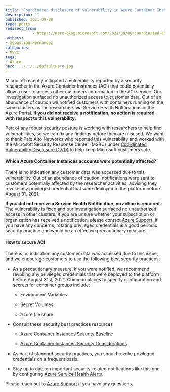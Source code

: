```yaml
---
title: 'Coordinated disclosure of vulnerability in Azure Container Instances Service'
description: ""
published: 2021-09-08
type: posts
redirect_from:
            - https://msrc-blog.microsoft.com/2021/09/08/coordinated-disclosure-of-vulnerability-in-azure-container-instances-service/
authors:
- Sebastian.Fernandez
categories:
- MSRC
tags:
- Azure
hero: ../../../defaultHero.jpg
---
```

<!-- wp:paragraph -->

Microsoft recently mitigated a vulnerability reported by a security researcher in the Azure Container Instances (ACI) that could potentially allow a user to access other customers’ information in the ACI service. Our investigation surfaced no unauthorized access to customer data. Out of an abundance of caution we notified customers with containers running on the same clusters as the researchers via Service Health Notifications in the Azure Portal. **If you did not receive a notification, no action is required with respect to this vulnerability.**

<!-- /wp:paragraph -->

<!-- wp:paragraph -->

Part of any robust security posture is working with researchers to help find vulnerabilities, so we can fix any findings before they are misused. We want to thank Palo Alto Networks who reported this vulnerability and worked with the Microsoft Security Response Center (MSRC) under [Coordinated Vulnerability Disclosure (CVD)](https://www.microsoft.com/en-us/msrc/cvd) to help keep Microsoft customers safe.

<!-- /wp:paragraph -->

<!-- wp:heading {"level":4} -->

#### Which Azure Container Instances accounts were potentially affected?

<!-- /wp:heading -->

<!-- wp:paragraph -->

There is no indication any customer data was accessed due to this vulnerability. Out of an abundance of caution, notifications were sent to customers potentially affected by the researcher activities, advising they revoke any privileged credential that were deployed to the platform before August 31, 2021.

<!-- /wp:paragraph -->

<!-- wp:paragraph -->

**If you did not receive a Service Health Notification, no action is required.** The vulnerability is fixed and our investigation surfaced no unauthorized access in other clusters. If you are unsure whether your subscription or organization has received a notification, please contact [Azure Support](https://portal.azure.com/#blade/Microsoft_Azure_Support/HelpAndSupportBlade/overview). If you have any concerns, rotating privileged credentials is a good periodic security practice and would be an effective precautionary measure.

<!-- /wp:paragraph -->

<!-- wp:heading {"level":4} -->

#### How to secure ACI

<!-- /wp:heading -->

<!-- wp:paragraph -->

There is no indication any customer data was accessed due to this issue, and we encourage customers to use the following best security practices:

<!-- /wp:paragraph -->

<!-- wp:list -->

- As a precautionary measure, if you were notified, we recommend revoking any privileged credentials that were deployed to the platform before August 31st, 2021. Common places to specify configuration and secrets for container groups include:

  - Environment Variables

  - Secret Volumes

  - Azure file share

- Consult these security best practices resources

  - [Azure Container Instances Security Baseline](https://docs.microsoft.com/en-us/security/benchmark/azure/baselines/container-instances-security-baseline)

  - [Azure Container Instances Security Considerations](https://docs.microsoft.com/en-us/azure/container-instances/container-instances-image-security)

- As part of standard security practices, you should revoke privileged credentials on a frequent basis.

- Stay up to date on important security-related notifications like this one by configuring [Azure Service Health Alerts](https://azure.microsoft.com/updates/azure-service-health-security-advisories-are-now-available/).

<!-- /wp:list -->

<!-- wp:paragraph -->

Please reach out to [Azure Support](https://portal.azure.com/#blade/Microsoft_Azure_Support/HelpAndSupportBlade/overview) if you have any questions.

<!-- /wp:paragraph -->
